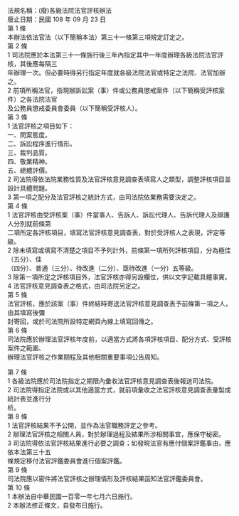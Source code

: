 法規名稱：(廢)各級法院法官評核辦法  
廢止日期：民國 108 年 09 月 23 日  
第 1 條  
本辦法依法官法（以下簡稱本法）第三十一條第三項規定訂定之。  
第 2 條  
1 司法院應於本法第三十一條施行後三年內指定其中一年度辦理各級法院法官評核，其後應每隔三  
年辦理一次。但必要時得另行指定年度就各級法院法官或特定之法院、法官加辦之。  
2 前項所稱法官，指現辦訴訟案（事）件或公務員懲戒案件（以下簡稱受評核案件）之各法院法官  
及公務員懲戒委員會委員（以下簡稱受評核人）。  
第 3 條  
1 法官評核之項目如下：  
一、問案態度。  
二、訴訟程序進行情形。  
三、裁判品質。  
四、敬業精神。  
五、總體評價。  
2 司法院得依法院業務性質及法官評核意見調查表填寫人之類型，調整評核項目並設計具體問題。  
3 第一項之配分及法官評核之統計方式，由司法院依業務需要決定之。  
第 4 條  
1 法官評核由受評核案（事）件當事人、告訴人、訴訟代理人、告訴代理人及辯護人分別就前條第  
二項所定各評核項目，填寫法官評核意見調查表，對於受評核人之表現，評定等級。  
2 除未填寫或填寫不清楚之項目不予列計外，前條第一項所列評核項目，分為極佳（五分）、佳  
（四分）、普通（三分）、待改進（二分）、亟待改進（一分）五等級。  
3 除第一項所定之評核項目外，法官評核亦得另設欄位，供以文字記載具體事實。  
4 法官評核意見調查表之格式，由司法院另定之。  
第 5 條  
法官評核，應於該案（事）件終結時寄送法官評核意見調查表予前條第一項之人，由其填寫後彌  
封寄回，或於司法院所設特定網頁內線上填寫回傳之。  
第 6 條  
司法院應於辦理法官評核年度前，以適當方式將各項評核項目、配分方式、受評核案件之範圍、  
辦理法官評核之作業期程及其他相關重要事項公告周知。  


第 7 條  
1 各級法院應於司法院指定之期限內彙收法官評核意見調查表後報送司法院。  
2 司法院得指定法院或以其他適當方式，就前項彙收之法官評核意見調查表彙製成統計表並進行分  
析。  
第 8 條  
1 法官評核結果不予公開，並作為法官職務評定之參考。  
2 辦理法官評核之相關人員，對於辦理過程及結果所涉相關事宜，應保守秘密。  
3 司法院得依法官評核結果進行必要之調查；如發現法官有應付個案評鑑事由，應依本法第三十五  
條規定移付法官評鑑委員會進行個案評鑑。  
第 9 條  
司法院應以密件將法官評核之辦理情形及評核結果函知法官評鑑委員會。  
第 10 條  
1 本辦法自中華民國一百零一年七月六日施行。  
2 本辦法修正條文，自發布日施行。  


